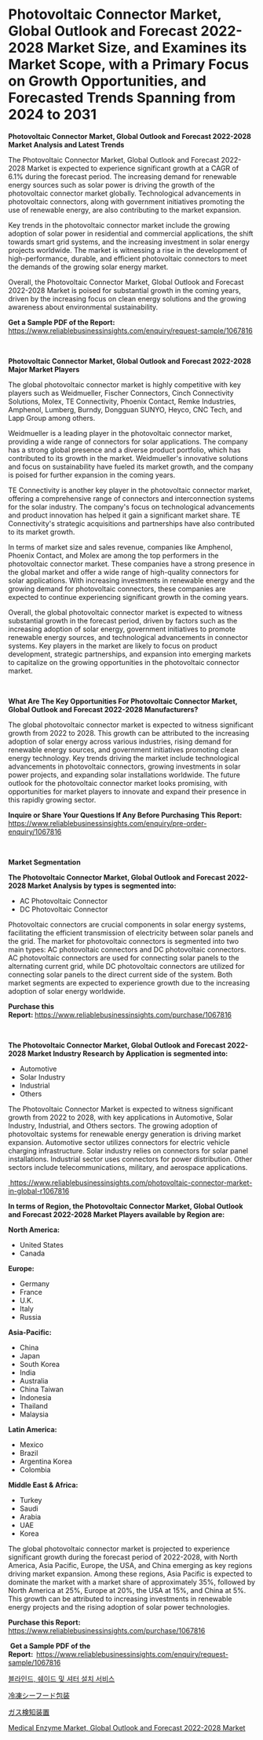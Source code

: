 <p><h1>Photovoltaic Connector Market, Global Outlook and Forecast 2022-2028 Market Size, and Examines its Market Scope, with a Primary Focus on Growth Opportunities, and Forecasted Trends Spanning from 2024 to 2031</h1></p><p><strong>Photovoltaic Connector Market, Global Outlook and Forecast 2022-2028 Market Analysis and Latest Trends</strong></p>
<p><p>The Photovoltaic Connector Market, Global Outlook and Forecast 2022-2028 Market is expected to experience significant growth at a CAGR of 6.1% during the forecast period. The increasing demand for renewable energy sources such as solar power is driving the growth of the photovoltaic connector market globally. Technological advancements in photovoltaic connectors, along with government initiatives promoting the use of renewable energy, are also contributing to the market expansion.</p><p>Key trends in the photovoltaic connector market include the growing adoption of solar power in residential and commercial applications, the shift towards smart grid systems, and the increasing investment in solar energy projects worldwide. The market is witnessing a rise in the development of high-performance, durable, and efficient photovoltaic connectors to meet the demands of the growing solar energy market.</p><p>Overall, the Photovoltaic Connector Market, Global Outlook and Forecast 2022-2028 Market is poised for substantial growth in the coming years, driven by the increasing focus on clean energy solutions and the growing awareness about environmental sustainability.</p></p>
<p><strong>Get a Sample PDF of the Report:&nbsp;</strong> <a href="https://www.reliablebusinessinsights.com/enquiry/request-sample/1067816">https://www.reliablebusinessinsights.com/enquiry/request-sample/1067816</a></p>
<p>&nbsp;</p>
<p><strong>Photovoltaic Connector Market, Global Outlook and Forecast 2022-2028 Major Market Players</strong></p>
<p><p>The global photovoltaic connector market is highly competitive with key players such as Weidmueller, Fischer Connectors, Cinch Connectivity Solutions, Molex, TE Connectivity, Phoenix Contact, Remke Industries, Amphenol, Lumberg, Burndy, Dongguan SUNYO, Heyco, CNC Tech, and Lapp Group among others.</p><p>Weidmueller is a leading player in the photovoltaic connector market, providing a wide range of connectors for solar applications. The company has a strong global presence and a diverse product portfolio, which has contributed to its growth in the market. Weidmueller's innovative solutions and focus on sustainability have fueled its market growth, and the company is poised for further expansion in the coming years.</p><p>TE Connectivity is another key player in the photovoltaic connector market, offering a comprehensive range of connectors and interconnection systems for the solar industry. The company's focus on technological advancements and product innovation has helped it gain a significant market share. TE Connectivity's strategic acquisitions and partnerships have also contributed to its market growth.</p><p>In terms of market size and sales revenue, companies like Amphenol, Phoenix Contact, and Molex are among the top performers in the photovoltaic connector market. These companies have a strong presence in the global market and offer a wide range of high-quality connectors for solar applications. With increasing investments in renewable energy and the growing demand for photovoltaic connectors, these companies are expected to continue experiencing significant growth in the coming years.</p><p>Overall, the global photovoltaic connector market is expected to witness substantial growth in the forecast period, driven by factors such as the increasing adoption of solar energy, government initiatives to promote renewable energy sources, and technological advancements in connector systems. Key players in the market are likely to focus on product development, strategic partnerships, and expansion into emerging markets to capitalize on the growing opportunities in the photovoltaic connector market.</p></p>
<p>&nbsp;</p>
<p><strong>What Are The Key Opportunities For Photovoltaic Connector Market, Global Outlook and Forecast 2022-2028 Manufacturers?</strong></p>
<p><p>The global photovoltaic connector market is expected to witness significant growth from 2022 to 2028. This growth can be attributed to the increasing adoption of solar energy across various industries, rising demand for renewable energy sources, and government initiatives promoting clean energy technology. Key trends driving the market include technological advancements in photovoltaic connectors, growing investments in solar power projects, and expanding solar installations worldwide. The future outlook for the photovoltaic connector market looks promising, with opportunities for market players to innovate and expand their presence in this rapidly growing sector.</p></p>
<p><strong>Inquire or Share Your Questions If Any Before Purchasing This Report:</strong> <a href="https://www.reliablebusinessinsights.com/enquiry/pre-order-enquiry/1067816">https://www.reliablebusinessinsights.com/enquiry/pre-order-enquiry/1067816</a></p>
<p>&nbsp;</p>
<p><strong>Market Segmentation</strong></p>
<p><strong>The Photovoltaic Connector Market, Global Outlook and Forecast 2022-2028 Market Analysis by types is segmented into:</strong></p>
<p><ul><li>AC Photovoltaic Connector</li><li>DC Photovoltaic Connector</li></ul></p>
<p><p>Photovoltaic connectors are crucial components in solar energy systems, facilitating the efficient transmission of electricity between solar panels and the grid. The market for photovoltaic connectors is segmented into two main types: AC photovoltaic connectors and DC photovoltaic connectors. AC photovoltaic connectors are used for connecting solar panels to the alternating current grid, while DC photovoltaic connectors are utilized for connecting solar panels to the direct current side of the system. Both market segments are expected to experience growth due to the increasing adoption of solar energy worldwide.</p></p>
<p><strong>Purchase this Report:&nbsp;</strong><a href="https://www.reliablebusinessinsights.com/purchase/1067816">https://www.reliablebusinessinsights.com/purchase/1067816</a></p>
<p>&nbsp;</p>
<p><strong>The Photovoltaic Connector Market, Global Outlook and Forecast 2022-2028 Market Industry Research by Application is segmented into:</strong></p>
<p><ul><li>Automotive</li><li>Solar Industry</li><li>Industrial</li><li>Others</li></ul></p>
<p><p>The Photovoltaic Connector Market is expected to witness significant growth from 2022 to 2028, with key applications in Automotive, Solar Industry, Industrial, and Others sectors. The growing adoption of photovoltaic systems for renewable energy generation is driving market expansion. Automotive sector utilizes connectors for electric vehicle charging infrastructure. Solar industry relies on connectors for solar panel installations. Industrial sector uses connectors for power distribution. Other sectors include telecommunications, military, and aerospace applications.</p></p>
<p><a href="https://www.reliablebusinessinsights.com/photovoltaic-connector-market-in-global-r1067816">&nbsp;https://www.reliablebusinessinsights.com/photovoltaic-connector-market-in-global-r1067816</a></p>
<p><strong>In terms of Region, the Photovoltaic Connector Market, Global Outlook and Forecast 2022-2028 Market Players available by Region are:</strong></p>
<p>
    <p> <strong> North America: </strong>
        <ul>
            <li>United States</li>
            <li>Canada</li>
        </ul>
        </p> 
    <p> <strong> Europe: </strong>
        <ul>
            <li>Germany</li>
            <li>France</li>
            <li>U.K.</li>
            <li>Italy</li>
            <li>Russia</li>
        </ul>
        </p> 
    <p> <strong> Asia-Pacific: </strong>
        <ul>
            <li>China</li>
            <li>Japan</li>
            <li>South Korea</li>
            <li>India</li>
            <li>Australia</li>
            <li>China Taiwan</li>
            <li>Indonesia</li>
            <li>Thailand</li>
            <li>Malaysia</li>
        </ul>
        </p> 
    <p> <strong> Latin America: </strong>
        <ul>
            <li>Mexico</li>
            <li>Brazil</li>
            <li>Argentina Korea</li>
            <li>Colombia</li>
        </ul>
        </p> 
    <p> <strong> Middle East & Africa: </strong>
        <ul>
            <li>Turkey</li>
            <li>Saudi</li>
            <li>Arabia</li>
            <li>UAE</li>
            <li>Korea</li>
        </ul>
    </p>
    </p>
<p><p>The global photovoltaic connector market is projected to experience significant growth during the forecast period of 2022-2028, with North America, Asia Pacific, Europe, the USA, and China emerging as key regions driving market expansion. Among these regions, Asia Pacific is expected to dominate the market with a market share of approximately 35%, followed by North America at 25%, Europe at 20%, the USA at 15%, and China at 5%. This growth can be attributed to increasing investments in renewable energy projects and the rising adoption of solar power technologies.</p></p>
<p><strong>Purchase this Report: </strong><a href="https://www.reliablebusinessinsights.com/purchase/1067816">https://www.reliablebusinessinsights.com/purchase/1067816</a></p>
<p>&nbsp;<strong>Get a Sample PDF of the Report:&nbsp;&nbsp;</strong><a href="https://www.reliablebusinessinsights.com/enquiry/request-sample/1067816">https://www.reliablebusinessinsights.com/enquiry/request-sample/1067816</a></p>
<p><strong></strong></p>
<p><p><a href="https://github.com/mpodehpw07370073/Market-Research-Report-List-2/blob/main/504193880201.md">블라인드, 쉐이드 및 셔터 설치 서비스</a></p><p><a href="https://medium.com/@carolynsparkly/%E5%87%8D%E7%B5%90%E6%B5%B7%E7%94%A3%E7%89%A9%E3%81%AE%E5%8C%85%E8%A3%85%E5%B8%82%E5%A0%B4%E8%A6%8F%E6%A8%A1%E3%81%8C-%E3%82%B0%E3%83%AD%E3%83%BC%E3%83%90%E3%83%AB%E7%94%A3%E6%A5%AD%E3%81%AB%E3%81%8A%E3%81%91%E3%82%8B%E6%9C%80%E8%89%AF%E3%81%AE%E3%83%9E%E3%83%BC%E3%82%B1%E3%83%86%E3%82%A3%E3%83%B3%E3%82%B0%E3%83%81%E3%83%A3%E3%83%8D%E3%83%AB%E3%82%92%E6%98%8E%E3%82%89%E3%81%8B%E3%81%AB%E3%81%99%E3%82%8B-b8315ca4bbe7">冷凍シーフード包装</a></p><p><a href="https://medium.com/@dominicalsop1/%E3%82%AC%E3%82%B9%E6%A4%9C%E7%9F%A5%E6%A9%9F%E5%99%A8%E5%B8%82%E5%A0%B4%E8%A6%8F%E6%A8%A1%E3%81%AF-%E4%B8%96%E7%95%8C%E3%81%AE%E6%A5%AD%E7%95%8C%E3%81%AB%E3%81%8A%E3%81%91%E3%82%8B%E6%9C%80%E9%81%A9%E3%81%AA%E3%83%9E%E3%83%BC%E3%82%B1%E3%83%86%E3%82%A3%E3%83%B3%E3%82%B0%E3%83%81%E3%83%A3%E3%83%8D%E3%83%AB%E3%82%92%E6%98%8E%E3%82%89%E3%81%8B%E3%81%AB%E3%81%99%E3%82%8B-008716564857">ガス検知装置</a></p><p><a href="https://github.com/FassouRP/Market-Research-Report-List-4/blob/main/medical-enzyme-market-global-outlook-and-forecast-2022-2028-market.md">Medical Enzyme Market, Global Outlook and Forecast 2022-2028 Market</a></p></p>